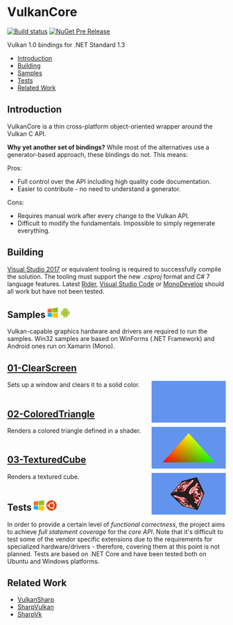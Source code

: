# VulkanCore 

[![Build status](https://ci.appveyor.com/api/projects/status/4q42ayrn28obs8rf/branch/master?svg=true)](https://ci.appveyor.com/project/discosultan/vulkancore/branch/master) [![NuGet Pre Release](https://img.shields.io/nuget/vpre/VulkanCore.svg)](https://www.nuget.org/packages/VulkanCore)

Vulkan 1.0 bindings for .NET Standard 1.3

- [Introduction](#introduction)
- [Building](#building)
- [Samples](#samples--)
- [Tests](#tests--)
- [Related Work](#related-work)

## Introduction

VulkanCore is a thin cross-platform object-oriented wrapper around the Vulkan C API.

**Why yet another set of bindings?** While most of the alternatives use a generator-based approach, these bindings do not. This means:

Pros:
- Full control over the API including high quality code documentation.
- Easier to contribute - no need to understand a generator.

Cons:
- Requires manual work after every change to the Vulkan API.
- Difficult to modify the fundamentals. Impossible to simply regenerate everything.

## Building

[Visual Studio 2017](https://www.visualstudio.com/vs/whatsnew/) or equivalent tooling is required to successfully compile the solution. The tooling must support the new *.csproj* format and C# 7 language features. Latest [Rider](https://www.jetbrains.com/rider/), [Visual Studio Code](https://code.visualstudio.com/) or [MonoDevelop](http://www.monodevelop.com/) should all work but have not been tested.

## Samples <img height="24" src="Doc/Windows64.png"> <img height="24" src="Doc/Android64.png">

Vulkan-capable graphics hardware and drivers are required to run the samples. Win32 samples are based on WinForms (.NET Framework) and Android ones run on Xamarin (Mono).

## [01-ClearScreen](Samples/Shared/01-ClearScreen)
<img src="Doc/ClearScreen.jpg" alt="ClearScreen" height="96px" align="right">
Sets up a window and clears it to a solid color.
<br><br>

## [02-ColoredTriangle](Samples/Shared/02-ColoredTriangle)
<img src="Doc/ColoredTriangle.jpg" alt="ColoredTriangle" height="96px" align="right">
Renders a colored triangle defined in a shader.
<br><br>

## [03-TexturedCube](Samples/Shared/03-TexturedCube)
<img src="Doc/TexturedCube.jpg" alt="TexturedCube" height="96px" align="right">
Renders a textured cube.
<br><br>

## Tests <img height="24" src="Doc/Windows64.png"> <img height="24" src="Doc/Ubuntu64.png">

In order to provide a certain level of *functional correctness*, the project aims to achieve *full statement coverage* for the *core API*. Note that it's difficult to test some of the vendor specific extensions due to the requirements for specialized hardware/drivers - therefore, covering them at this point is not planned. Tests are based on .NET Core and have been tested both on Ubuntu and Windows platforms.

## Related Work

- [VulkanSharp](https://github.com/mono/VulkanSharp)
- [SharpVulkan](https://github.com/jwollen/SharpVulkan)
- [SharpVk](https://github.com/FacticiusVir/SharpVk)
